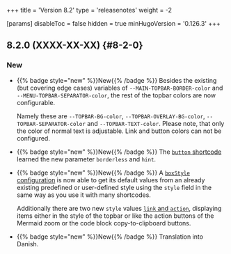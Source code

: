+++
title = 'Version 8.2'
type = 'releasenotes'
weight = -2

[params]
  disableToc = false
  hidden = true
  minHugoVersion = '0.126.3'
+++

## 8.2.0 (XXXX-XX-XX) {#8-2-0}

### New

- {{% badge style="new" %}}New{{% /badge %}} Besides the existing (but covering edge cases) variables of `--MAIN-TOPBAR-BORDER-color` and `--MENU-TOPBAR-SEPARATOR-color`, the rest of the topbar colors are now configurable.

  Namely these are `--TOPBAR-BG-color`, `--TOPBAR-OVERLAY-BG-color`, `--TOPBAR-SEPARATOR-color` and `--TOPBAR-TEXT-color`. Please note, that only the color of normal text is adjustable. Link and button colors can not be configured. 

- {{% badge style="new" %}}New{{% /badge %}} The [`button` shortcode](shortcodes/button) learned the new parameter `borderless` and `hint`.

- {{% badge style="new" %}}New{{% /badge %}} A [`boxStyle` configuration](shortcodes/notice#defining-own-styles) is now able to get its default values from an already existing predefined or user-defined style using the `style` field in the same way as you use it with many shortcodes.

  Additionally there are two new `style` values [`link` and `action`](shortcodes/button#by-special-color), displaying items either in the style of the topbar or like the action buttons of the Mermaid zoom or the code block copy-to-clipboard buttons.

- {{% badge style="new" %}}New{{% /badge %}} Translation into Danish.